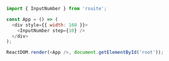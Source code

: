 <!--start-code-->

```js
import { InputNumber } from 'rsuite';

const App = () => (
  <div style={{ width: 160 }}>
    <InputNumber step={10} />
  </div>
);

ReactDOM.render(<App />, document.getElementById('root'));
```

<!--end-code-->
